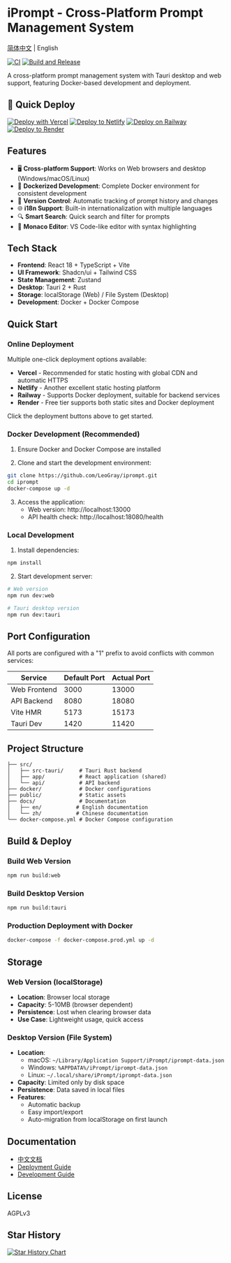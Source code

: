 # iPrompt - Cross-Platform Prompt Management System

[简体中文](docs/zh/README.md) | English

[![CI](https://github.com/LeoGray/iprompt/actions/workflows/ci.yml/badge.svg)](https://github.com/LeoGray/iprompt/actions/workflows/ci.yml)
[![Build and Release](https://github.com/LeoGray/iprompt/actions/workflows/release.yml/badge.svg)](https://github.com/LeoGray/iprompt/actions/workflows/release.yml)

A cross-platform prompt management system with Tauri desktop and web support, featuring Docker-based development and deployment.

## 🚀 Quick Deploy

[![Deploy with Vercel](https://vercel.com/button)](https://vercel.com/new/clone?repository-url=https%3A%2F%2Fgithub.com%2FLeoGray%2FiPrompt&project-name=iprompt&repository-name=iprompt&demo-title=iPrompt&demo-description=A%20cross-platform%20prompt%20management%20system&demo-url=https%3A%2F%2Fiprompt.vercel.app)
[![Deploy to Netlify](https://www.netlify.com/img/deploy/button.svg)](https://app.netlify.com/start/deploy?repository=https://github.com/LeoGray/iPrompt)
[![Deploy on Railway](https://railway.app/button.svg)](https://railway.app/template/deploy?template=https%3A%2F%2Fgithub.com%2FLeoGray%2FiPrompt&envs=NODE_ENV&NODE_ENVDesc=Production%20environment&NODE_ENVDefault=production)
[![Deploy to Render](https://render.com/images/deploy-to-render-button.svg)](https://render.com/deploy?repo=https://github.com/LeoGray/iPrompt)

## Features

- 🖥️ **Cross-platform Support**: Works on Web browsers and desktop (Windows/macOS/Linux)
- 🐳 **Dockerized Development**: Complete Docker environment for consistent development
- 🔄 **Version Control**: Automatic tracking of prompt history and changes
- 🌐 **i18n Support**: Built-in internationalization with multiple languages
- 🔍 **Smart Search**: Quick search and filter for prompts
- 📝 **Monaco Editor**: VS Code-like editor with syntax highlighting

## Tech Stack

- **Frontend**: React 18 + TypeScript + Vite
- **UI Framework**: Shadcn/ui + Tailwind CSS
- **State Management**: Zustand
- **Desktop**: Tauri 2 + Rust
- **Storage**: localStorage (Web) / File System (Desktop)
- **Development**: Docker + Docker Compose

## Quick Start

### Online Deployment

Multiple one-click deployment options available:

- **Vercel** - Recommended for static hosting with global CDN and automatic HTTPS
- **Netlify** - Another excellent static hosting platform
- **Railway** - Supports Docker deployment, suitable for backend services
- **Render** - Free tier supports both static sites and Docker deployment

Click the deployment buttons above to get started.

### Docker Development (Recommended)

1. Ensure Docker and Docker Compose are installed

2. Clone and start the development environment:
```bash
git clone https://github.com/LeoGray/iprompt.git
cd iprompt
docker-compose up -d
```

3. Access the application:
   - Web version: http://localhost:13000
   - API health check: http://localhost:18080/health

### Local Development

1. Install dependencies:
```bash
npm install
```

2. Start development server:
```bash
# Web version
npm run dev:web

# Tauri desktop version
npm run dev:tauri
```

## Port Configuration

All ports are configured with a "1" prefix to avoid conflicts with common services:

| Service | Default Port | Actual Port |
|---------|--------------|-------------|
| Web Frontend | 3000 | 13000 |
| API Backend | 8080 | 18080 |
| Vite HMR | 5173 | 15173 |
| Tauri Dev | 1420 | 11420 |

## Project Structure

```
├── src/
│   ├── src-tauri/     # Tauri Rust backend
│   ├── app/           # React application (shared)
│   └── api/           # API backend
├── docker/            # Docker configurations
├── public/            # Static assets
├── docs/              # Documentation
│   ├── en/           # English documentation
│   └── zh/           # Chinese documentation
└── docker-compose.yml # Docker Compose configuration
```

## Build & Deploy

### Build Web Version
```bash
npm run build:web
```

### Build Desktop Version
```bash
npm run build:tauri
```

### Production Deployment with Docker
```bash
docker-compose -f docker-compose.prod.yml up -d
```

## Storage

### Web Version (localStorage)
- **Location**: Browser local storage
- **Capacity**: 5-10MB (browser dependent)
- **Persistence**: Lost when clearing browser data
- **Use Case**: Lightweight usage, quick access

### Desktop Version (File System)
- **Location**: 
  - macOS: `~/Library/Application Support/iPrompt/iprompt-data.json`
  - Windows: `%APPDATA%/iPrompt/iprompt-data.json`
  - Linux: `~/.local/share/iPrompt/iprompt-data.json`
- **Capacity**: Limited only by disk space
- **Persistence**: Data saved in local files
- **Features**:
  - Automatic backup
  - Easy import/export
  - Auto-migration from localStorage on first launch

## Documentation

- [中文文档](docs/zh/README.md)
- [Deployment Guide](docs/en/deployment.md)
- [Development Guide](docs/en/development.md)

## License

AGPLv3

## Star History

<a href="https://www.star-history.com/#LeoGray/iPrompt&Date">
 <picture>
   <source media="(prefers-color-scheme: dark)" srcset="https://api.star-history.com/svg?repos=LeoGray/iPrompt&type=Date&theme=dark" />
   <source media="(prefers-color-scheme: light)" srcset="https://api.star-history.com/svg?repos=LeoGray/iPrompt&type=Date" />
   <img alt="Star History Chart" src="https://api.star-history.com/svg?repos=LeoGray/iPrompt&type=Date" />
 </picture>
</a>